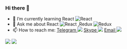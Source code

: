 ### Hi there 👋

- 🌱 I’m currently learning React ![React](https://img.icons8.com/officel/16/000000/react.png)
- 💬 Ask me about React ![React](https://img.icons8.com/officel/16/000000/react.png) ,Redux ![Redux](https://img.icons8.com/color/16/000000/redux.png)
- 📫 How to reach me: [Telegram ![](https://img.icons8.com/color/16/000000/telegram-app--v1.png)](https://telegram.me/cruzer_blaze) [Skype ![](https://img.icons8.com/color/16/000000/skype--v4.png)](https://join.skype.com/invite/jfpCabdqXDXq) [Email ![](https://img.icons8.com/color/16/000000/gmail-new.png)](mailto:gokulgp3167@gmail.com)

<p float="left">
    <img src="https://github-readme-stats.vercel.app/api?username=gokul1630&count_private=true&show_icons=true&theme=chartreuse-dark&hide_border=true" />
    <img src="https://github-readme-stats.vercel.app/api/top-langs/?username=gokul1630&theme=chartreuse-dark&layout=compact&hide_border=true" />
</p>
